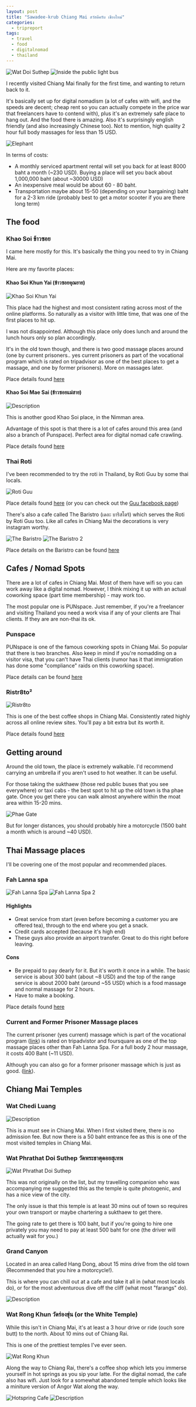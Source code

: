 ```yaml
---
layout: post
title: "Sawadee-krub Chiang Mai สวัสดีครับ เชียงใหม่"
categories:
  - tripreport
tags:
  - travel
  - food
  - digitalnomad
  - thailand
---
```


![Wat Doi Suthep](https://images.itinerantfoodie.com/chiangmai-trip-report/chiangmai-destination.png)
![Inside the public light bus](https://images.itinerantfoodie.com/chiangmai-trip-report/chiangmai-sukthaew-inside.png)

I recently visited Chiang Mai finally for the first time, and wanting to return back to it.

It's basically set up for digital nomadism (a lot of cafes with wifi, and the speeds are decent; cheap rent so you can actually compete in the price war that freelancers have to contend with), plus it's an extremely safe place to hang out. And the food there is amazing. Also it's surprisingly english friendly (and also increasingly Chinese too). Not to mention, high quality 2 hour full body massages for less than 15 USD.

![Elephant](https://images.itinerantfoodie.com/chiangmai-trip-report/chiang-mai-elephant.png)

In terms of costs:

* A monthly serviced apartment rental will set you back for at least 8000 baht a month (~230 USD). Buying a place will set you back about 1,000,000 baht (about ~30000 USD)
* An inexpensive meal would be about 60 - 80 baht.
* Transportation maybe about 15-50 (depending on your bargaining) baht for a 2-3 km ride (probably best to get a motor scooter if you are there long term)

## The food

### Khao Soi ข้าวซอย

I came here mostly for this. It's basically the thing you need to try in Chiang Mai.

Here are my favorite places:

#### Khao Soi Khun Yai (ข้าวซอยคุณยาย)

![Khao Soi Khun Yai](https://images.itinerantfoodie.com/chiangmai-trip-report/khaosoi-khun-yai.png)

This place had the highest and most consistent rating across most of the online platforms. So naturally as a visitor with little time, that was one of the first places to hit up.

I was not disappointed. Although this place only does lunch and around the lunch hours only so plan accordingly.

It's in the old town though, and there is two good massage places around (one by current prisoners.. yes current prisoners as part of the vocational program which is rated on tripadvisor as one of the best places to get a massage, and one by former prisoners).  More on massages later.

<i class="fa fa-map-marker" aria-hidden="true"></i> Place details found [here](https://foursquare.com/v/%E0%B8%82%E0%B8%B2%E0%B8%A7%E0%B8%8B%E0%B8%AD%E0%B8%A2%E0%B8%84%E0%B8%93%E0%B8%A2%E0%B8%B2%E0%B8%A2/4c3d41e4b169c9b65be54668)

#### Khao Soi Mae Sai (ข้าวซอยแม่สาย)

![Description](https://images.itinerantfoodie.com/chiangmai-trip-report/chiangmai-khaosoimaesai.png)

This is another good Khao Soi place, in the Nimman area.

Advantage of this spot is that there is a lot of cafes around this area (and also a branch of Punspace). Perfect area for digital nomad cafe crawling.

<i class="fa fa-map-marker" aria-hidden="true"></i> Place details found [here](https://foursquare.com/v/%E0%B8%82%E0%B8%B2%E0%B8%A7%E0%B8%8B%E0%B8%AD%E0%B8%A2%E0%B9%81%E0%B8%A1%E0%B8%AA%E0%B8%B2%E0%B8%A2/4c414ed4ce54e21e73fd0a1a)

### Thai Roti

I've been recommended to try the roti in Thailand, by Roti Guu by some thai locals.

![Roti Guu](https://images.itinerantfoodie.com/chiangmai-trip-report/chiangmai-roti-guu.png)


<i class="fa fa-map-marker" aria-hidden="true"></i> Place details found [here](https://foursquare.com/v/%E0%B8%81-%E0%B9%82%E0%B8%A3%E0%B8%95-%E0%B9%81%E0%B8%A5%E0%B8%B0-%E0%B8%8A%E0%B8%B2%E0%B8%8A%E0%B8%81-guu-fusion-roti--tea/4c13727c82a3c9b64672fbf8) (or you can check out the [Guu facebook page](https://www.facebook.com/guufusionrotiandtea))

There's also a cafe called The Baristro (เดอะ บาริสโตร้) which serves the Roti by Roti Guu too. Like all cafes in Chiang Mai the decorations is very instagram worthy.

![The Baristro](https://images.itinerantfoodie.com/chiangmai-trip-report/chiangmai-illbaristro-1.png)
![The Baristro 2](https://images.itinerantfoodie.com/chiangmai-trip-report/chiangmai-illbaristro-2.png)

<i class="fa fa-map-marker" aria-hidden="true"></i> Place details on the Baristro can be found [here](https://foursquare.com/v/the-baristro-%E0%B9%80%E0%B8%94%E0%B8%AD%E0%B8%B0-%E0%B8%9A%E0%B8%B2%E0%B8%A3%E0%B8%AA%E0%B9%82%E0%B8%95%E0%B8%A3/535c9e85498ea3b88467f6c9)

## Cafes / Nomad Spots

There are a lot of cafes in Chiang Mai. Most of them have wifi so you can work away like a digital nomad. However, I think mixing it up with an actual coworking space (part time membership) - may work too.

The most popular one is PUNspace. Just remember, if you're a freelancer and visiting Thailand you need a work visa if any of your clients are Thai clients. If they are are non-thai its ok.

### Punspace

PUNspace is one of the famous coworking spots in Chiang Mai. So popular that there is two branches. Also keep in mind if you're nomadding on a visitor visa, that you can't have Thai clients (rumor has it that immigration has done some "compliance" raids on this coworking space).

<i class="fa fa-map-marker" aria-hidden="true"></i> Place details can be found [here](https://foursquare.com/v/punspace-%E0%B8%9B%E0%B8%99%E0%B8%AA%E0%B9%80%E0%B8%9B%E0%B8%8B/54508322498e019be8ce2ee2)

### Ristr8to²

![Ristr8to](https://images.itinerantfoodie.com/chiangmai-trip-report/chiang-mai-Ristr8to.png)

This is one of the best coffee shops in Chiang Mai. Consistently rated highly across all online review sites. You'll pay a bit extra but its worth it.

<i class="fa fa-map-marker" aria-hidden="true"></i> Place details found [here](https://foursquare.com/v/ristr8to%C2%B2-%E0%B8%94%E0%B8%AD%E0%B8%9B%E0%B8%9B%E0%B9%82%E0%B8%AD-%E0%B8%A3%E0%B8%AA%E0%B9%80%E0%B8%95%E0%B8%A3%E0%B8%AA%E0%B9%82%E0%B8%95/4df88002d164d347cc72a67b6)


## Getting around

Around the old town, the place is extremely walkable. I'd recommend carrying an umbrella if you aren't used to hot weather. It can be useful.

For those taking the sukthaew (those red public buses that you see everywhere) or taxi cabs - the best spot to hit up the old town is tha phae gate. Once you get there you can walk almost anywhere within the moat area within 15-20 mins.

![Phae Gate](https://images.itinerantfoodie.com/chiangmai-trip-report/thaphaegate.png)

But for longer distances, you should probably hire a motorcycle (1500 baht a month which is around ~40 USD).

## Thai Massage places

I'll be covering one of the most popular and recommended places.

### Fah Lanna spa

![Fah Lanna Spa](https://images.itinerantfoodie.com/chiangmai-trip-report/chiangmai-fahlannaspa.png)
![Fah Lanna Spa 2](https://images.itinerantfoodie.com/chiangmai-trip-report/chiangmai-fah-lanna-catwalk.png)


#### Highlights

* Great service from start (even before becoming a customer you are offered tea), through to the end where you get a snack.
* Credit cards accepted (because it's high end)
* These guys also provide an airport transfer. Great to do this right before leaving.

#### Cons

* Be prepaid to pay dearly for it. But it's worth it once in a while. The basic service is about 300 baht (about ~8 USD) and the top of the range service is about 2000 baht (around ~55 USD) which is a food massage and normal massage for 2 hours.
* Have to make a booking.

<i class="fa fa-map-marker" aria-hidden="true"></i> Place details found [here](https://foursquare.com/v/fah-lanna-spa/4edf19e5d3e36374e1ac9d06)

### Current and Former Prisoner Massage places

The current prisoner (yes current) massage which is part of the vocational program  ([link](https://foursquare.com/v/chiang-mai-womens-prison-massage-centre/506f9d8ee4b06190ff461ea9)) is rated on tripadvistor and foursquare as one of the top massage places other than Fah Lanna Spa. For a full body 2 hour massage, it costs 400 Baht (~11 USD).

Although you can also go for a former prisoner massage which is just as good. ([link](https://foursquare.com/v/womens-massage-center-by-exprisoners/53ef2167498e8443c768a95d)).

## Chiang Mai Temples

### Wat Chedi Luang

![Description](https://images.itinerantfoodie.com/chiangmai-trip-report/chiangmai-watchediluang.png)

This is a must see in Chiang Mai. When I first visited there, there is no admission fee. But now there is a 50 baht entrance fee as this is one of the most visited temples in Chiang Mai.

### Wat Phrathat Doi Suthep วัดพระธาตุดอยสุเทพ

![Wat Phrathat Doi Suthep](https://images.itinerantfoodie.com/chiangmai-trip-report/chiangmai-wat-doi-suthep.png)

This was not originally on the list, but my travelling companion who was accompanying me suggested this as the temple is quite photogenic, and has a nice view of the city.

The only issue is that this temple is at least 30 mins out of town so requires your own transport or maybe chartering a sukthaew to get there.

The going rate to get there is 100 baht, but if you're going to hire one privately you may need to pay at least 500 baht for one (the driver will actually wait for you.)

### Grand Canyon

Located in an area called Hang Dong, about 15 mins drive from the old town (Recommended that you hire a motorcycle!).

This is where you can chill out at a cafe and take it all in (what most locals do), or for the most adventurous dive off the cliff (what most "farangs" do).

![Description](https://images.itinerantfoodie.com/chiangmai-trip-report/chiangmai-trip-report-grandcanyon.png)

### Wat Rong Khun วัดร่องขุ่น (or the White Temple)

While this isn't in Chiang Mai, it's at least a 3 hour drive or ride (ouch sore butt) to the north. About 10 mins out of Chiang Rai.

This is one of the prettiest temples I've ever seen.

![Wat Rong Khun](https://images.itinerantfoodie.com/chiangmai-trip-report/watrongkhun.png)

Along the way to Chiang Rai, there's a coffee shop which lets you immerse yourself in hot springs as you sip your latte. For the digital nomad, the cafe also has wifi. Just look for a somewhat abandoned temple which looks like a miniture version of Angor Wat along the way.

![Hotspring Cafe](https://images.itinerantfoodie.com/chiangmai-trip-report/hotspring-cafe.png)
![Description](https://images.itinerantfoodie.com/chiangmai-trip-report/lookslikeangorwat.png)
